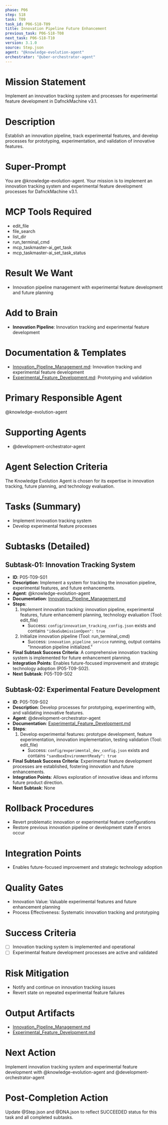 ```yaml
---
phase: P06
step: S18
task: T09
task_id: P06-S18-T09
title: Innovation Pipeline Future Enhancement
previous_task: P06-S18-T08
next_task: P06-S18-T10
version: 3.1.0
source: Step.json
agent: "@knowledge-evolution-agent"
orchestrator: "@uber-orchestrator-agent"
---
```


# Mission Statement
Implement an innovation tracking system and processes for experimental feature development in DafnckMachine v3.1.

# Description
Establish an innovation pipeline, track experimental features, and develop processes for prototyping, experimentation, and validation of innovative features.

# Super-Prompt
You are @knowledge-evolution-agent. Your mission is to implement an innovation tracking system and experimental feature development processes for DafnckMachine v3.1.

# MCP Tools Required
- edit_file
- file_search
- list_dir
- run_terminal_cmd
- mcp_taskmaster-ai_get_task
- mcp_taskmaster-ai_set_task_status

# Result We Want
- Innovation pipeline management with experimental feature development and future planning

# Add to Brain
- **Innovation Pipeline**: Innovation tracking and experimental feature development

# Documentation & Templates
- [Innovation_Pipeline_Management.md](mdc:01_Machine/04_Documentation/Doc/Phase_5/18_Continuous_Improvement/Innovation_Pipeline_Management.md): Innovation tracking and experimental feature development
- [Experimental_Feature_Development.md](mdc:01_Machine/04_Documentation/Doc/Phase_5/18_Continuous_Improvement/Experimental_Feature_Development.md): Prototyping and validation

# Primary Responsible Agent
@knowledge-evolution-agent

# Supporting Agents
- @development-orchestrator-agent

# Agent Selection Criteria
The Knowledge Evolution Agent is chosen for its expertise in innovation tracking, future planning, and technology evaluation.

# Tasks (Summary)
- Implement innovation tracking system
- Develop experimental feature processes

# Subtasks (Detailed)
## Subtask-01: Innovation Tracking System
- **ID**: P05-T09-S01
- **Description**: Implement a system for tracking the innovation pipeline, experimental features, and future enhancements.
- **Agent**: @knowledge-evolution-agent
- **Documentation**: [Innovation_Pipeline_Management.md](mdc:01_Machine/04_Documentation/Doc/Phase_5/18_Continuous_Improvement/Innovation_Pipeline_Management.md)
- **Steps**:
    1. Implement innovation tracking: innovation pipeline, experimental features, future enhancement planning, technology evaluation (Tool: edit_file)
        - Success: `config/innovation_tracking_config.json` exists and contains `"ideaSubmissionOpen": true`
    2. Initialize innovation pipeline (Tool: run_terminal_cmd)
        - Success: `innovation_pipeline_service` running, output contains "Innovation pipeline initialized."
- **Final Subtask Success Criteria**: A comprehensive innovation tracking system is implemented for future enhancement planning.
- **Integration Points**: Enables future-focused improvement and strategic technology adoption (P05-T09-S02).
- **Next Subtask**: P05-T09-S02

## Subtask-02: Experimental Feature Development
- **ID**: P05-T09-S02
- **Description**: Develop processes for prototyping, experimenting with, and validating innovative features.
- **Agent**: @development-orchestrator-agent
- **Documentation**: [Experimental_Feature_Development.md](mdc:01_Machine/04_Documentation/Doc/Phase_5/18_Continuous_Improvement/Experimental_Feature_Development.md)
- **Steps**:
    1. Develop experimental features: prototype development, feature experimentation, innovation implementation, testing validation (Tool: edit_file)
        - Success: `config/experimental_dev_config.json` exists and contains `"sandboxEnvironmentReady": true`
- **Final Subtask Success Criteria**: Experimental feature development processes are established, fostering innovation and future enhancements.
- **Integration Points**: Allows exploration of innovative ideas and informs future product direction.
- **Next Subtask**: None

# Rollback Procedures
- Revert problematic innovation or experimental feature configurations
- Restore previous innovation pipeline or development state if errors occur

# Integration Points
- Enables future-focused improvement and strategic technology adoption

# Quality Gates
- Innovation Value: Valuable experimental features and future enhancement planning
- Process Effectiveness: Systematic innovation tracking and prototyping

# Success Criteria
- [ ] Innovation tracking system is implemented and operational
- [ ] Experimental feature development processes are active and validated

# Risk Mitigation
- Notify and continue on innovation tracking issues
- Revert state on repeated experimental feature failures

# Output Artifacts
- [Innovation_Pipeline_Management.md](mdc:01_Machine/04_Documentation/Doc/Phase_5/18_Continuous_Improvement/Innovation_Pipeline_Management.md)
- [Experimental_Feature_Development.md](mdc:01_Machine/04_Documentation/Doc/Phase_5/18_Continuous_Improvement/Experimental_Feature_Development.md)

# Next Action
Implement innovation tracking system and experimental feature development with @knowledge-evolution-agent and @development-orchestrator-agent

# Post-Completion Action
Update @Step.json and @DNA.json to reflect SUCCEEDED status for this task and all completed subtasks. 
